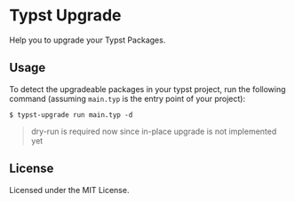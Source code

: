 # Typst Upgrade

Help you to upgrade your Typst Packages.

## Usage

To detect the upgradeable packages in your typst project, run the following command (assuming `main.typ` is the entry point of your project):

```console
$ typst-upgrade run main.typ -d
```

> dry-run is required now since in-place upgrade is not implemented yet

## License

Licensed under the MIT License.
